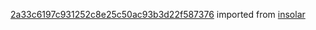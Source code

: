 [2a33c6197c931252c8e25c50ac93b3d22f587376](https://github.com/insolar/insolar/commit/2a33c6197c931252c8e25c50ac93b3d22f587376) imported from [insolar](https://github.com/insolar/insolar)
